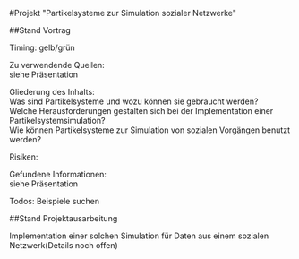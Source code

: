 #Projekt "Partikelsysteme zur Simulation sozialer Netzwerke"


##Stand Vortrag

Timing: gelb/grün

Zu verwendende Quellen:  
siehe Präsentation  

Gliederung des Inhalts:  
Was sind Partikelsysteme und wozu können sie gebraucht werden?  
Welche Herausforderungen gestalten sich bei der Implementation einer 
Partikelsystemsimulation?  
Wie können Partikelsysteme zur Simulation von sozialen Vorgängen benutzt 
werden?


Risiken:

Gefundene Informationen:  
siehe Präsentation

Todos:
Beispiele suchen

##Stand Projektausarbeitung

Implementation einer solchen Simulation für Daten aus einem sozialen 
Netzwerk(Details noch offen)

